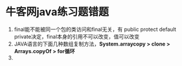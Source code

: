 # 牛客网java练习题错题

1. final能不能被同一个包的类访问和final无关，有 public protect default private决定，final本身的引用不可以改变，值可以改变
2. JAVA语言的下面几种数组复制方法，**System.arraycopy > clone > Arrays.copyOf > for循环**
3. ​